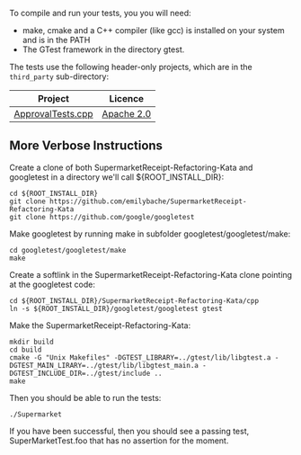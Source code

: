 To compile and run your tests, you you will need:
  - make, cmake and a C++ compiler (like gcc) is installed on your system and is in the PATH
  - The GTest framework in the directory gtest.

The tests use the following header-only projects, which are in the `third_party` sub-directory:

| Project | Licence |
| --- | --- |
| [ApprovalTests.cpp](https://github.com/approvals/ApprovalTests.cpp) | [Apache 2.0](https://github.com/approvals/ApprovalTests.cpp/blob/master/LICENSE) |


More Verbose Instructions
-------------------------

Create a clone of both SupermarketReceipt-Refactoring-Kata and googletest in a directory we'll call ${ROOT_INSTALL_DIR}:

    cd ${ROOT_INSTALL_DIR}
    git clone https://github.com/emilybache/SupermarketReceipt-Refactoring-Kata
    git clone https://github.com/google/googletest

Make googletest by running make in subfolder googletest/googletest/make:

    cd googletest/googletest/make
    make

Create a softlink in the SupermarketReceipt-Refactoring-Kata clone pointing at the googletest code:

    cd ${ROOT_INSTALL_DIR}/SupermarketReceipt-Refactoring-Kata/cpp
    ln -s ${ROOT_INSTALL_DIR}/googletest/googletest gtest

Make the SupermarketReceipt-Refactoring-Kata:

    mkdir build
    cd build
    cmake -G "Unix Makefiles" -DGTEST_LIBRARY=../gtest/lib/libgtest.a -DGTEST_MAIN_LIRARY=../gtest/lib/libgtest_main.a -DGTEST_INCLUDE_DIR=../gtest/include .. 
    make

Then you should be able to run the tests:

    ./Supermarket

If you have been successful, then you should see a passing test, SuperMarketTest.foo that has no assertion for the moment.
